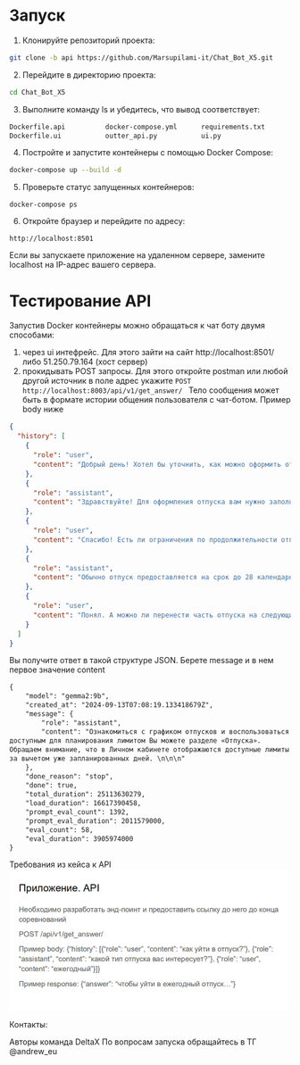 # Запуск

1) Клонируйте репозиторий проекта:

``` bash
git clone -b api https://github.com/Marsupilami-it/Chat_Bot_X5.git
```

2. Перейдите в директорию проекта:

``` bash
cd Chat_Bot_X5
```

3. Выполните команду ls и убедитесь, что вывод соответствует:
```
Dockerfile.api          docker-compose.yml      requirements.txt
Dockerfile.ui           outter_api.py           ui.py
```

4. Постройте и запустите контейнеры с помощью Docker Compose:
``` bash
docker-compose up --build -d
```
5. Проверьте статус запущенных контейнеров:

``` bash
docker-compose ps
```

6. Откройте браузер и перейдите по адресу:
```
http://localhost:8501
```

Если вы запускаете приложение на удаленном сервере, замените localhost на IP-адрес вашего сервера.


# Тестирование API
Запустив Docker контейнеры можно обращаться к чат боту двумя способами:
1) через ui интефрейс. Для этого зайти на сайт http://localhost:8501/ либо 51.250.79.164 (хост сервер)
2) прокидывать POST запросы. Для этого откройте postman или любой другой источник в поле адрес укажите ```
POST http://localhost:8003/api/v1/get_answer/  ```
Тело сообщения может быть в формате истории общения пользователя с чат-ботом. Пример body ниже
``` json 
{
  "history": [
    {
      "role": "user",
      "content": "Добрый день! Хотел бы уточнить, как можно оформить отпуск в следующем месяце?"
    },
    {
      "role": "assistant",
      "content": "Здравствуйте! Для оформления отпуска вам нужно заполнить заявление на отпуск и согласовать даты с руководителем. После этого заявление отправляется в отдел кадров для оформления приказа."
    },
    {
      "role": "user",
      "content": "Спасибо! Есть ли ограничения по продолжительности отпуска?"
    },
    {
      "role": "assistant",
      "content": "Обычно отпуск предоставляется на срок до 28 календарных дней в год. Однако, вы можете разбить его на несколько частей, при этом одна из частей не может быть меньше 14 дней."
    },
    {
      "role": "user",
      "content": "Понял. А можно ли перенести часть отпуска на следующий год?"
    }
  ]
}

```
Вы получите ответ в такой структуре JSON. Берете message и в нем первое значение content
```
{
    "model": "gemma2:9b",
    "created_at": "2024-09-13T07:08:19.133418679Z",
    "message": {
        "role": "assistant",
        "content": "Ознакомиться с графиком отпусков и воспользоваться доступным для планирования лимитом Вы можете разделе «Отпуска». Обращаем внимание, что в Личном кабинете отображаются доступные лимиты за вычетом уже запланированных дней. \n\n\n"
    },
    "done_reason": "stop",
    "done": true,
    "total_duration": 25113630279,
    "load_duration": 16617390458,
    "prompt_eval_count": 1392,
    "prompt_eval_duration": 2011579000,
    "eval_count": 58,
    "eval_duration": 3905974000
}
```
Требования из кейса к API
![Описание изображения](docs/api-instruction.jpg)



Контакты:

Авторы команда DeltaX
По вопросам запуска обращайтесь в ТГ @andrew_eu